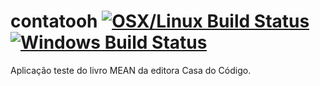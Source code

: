 # contatooh [![OSX/Linux Build Status](https://img.shields.io/travis/raulpereira/contatooh/master.svg?style=flat&label=OSX%26Linux%20build)](https://travis-ci.org/raulpereira/contatooh) [![Windows Build Status](https://img.shields.io/travis/raulpereira/contatooh/master.svg?style=flat&label=Windows%20build)](https://ci.appveyor.com/project/raulpereira/contatooh)

Aplicação teste do livro MEAN da editora Casa do Código.
